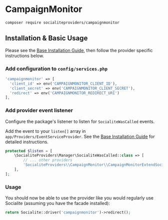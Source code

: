 # CampaignMonitor

```bash
composer require socialiteproviders/campaignmonitor
```

## Installation & Basic Usage

Please see the [Base Installation Guide](https://socialiteproviders.com/usage/), then follow the provider specific instructions below.

### Add configuration to `config/services.php`

```php
'campaignmonitor' => [    
  'client_id' => env('CAMPAIGNMONITOR_CLIENT_ID'),  
  'client_secret' => env('CAMPAIGNMONITOR_CLIENT_SECRET'),  
  'redirect' => env('CAMPAIGNMONITOR_REDIRECT_URI') 
],
```

### Add provider event listener

Configure the package's listener to listen for `SocialiteWasCalled` events.

Add the event to your `listen[]` array in `app/Providers/EventServiceProvider`. See the [Base Installation Guide](https://socialiteproviders.com/usage/) for detailed instructions.

```php
protected $listen = [
    \SocialiteProviders\Manager\SocialiteWasCalled::class => [
        // ... other providers
        'SocialiteProviders\\CampaignMonitor\\CampaignMonitorExtendSocialite@handle',
    ],
];
```

### Usage

You should now be able to use the provider like you would regularly use Socialite (assuming you have the facade installed):

```php
return Socialite::driver('campaignmonitor')->redirect();
```
